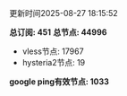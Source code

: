 更新时间2025-08-27 18:15:52

**总订阅: 451**
**总节点: 44996**
- vless节点: 17967
- hysteria2节点: 19

**google ping有效节点: 1033**
